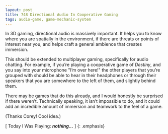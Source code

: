 ```yaml
---
layout: post
title: 748 Directional Audio In Cooperative Gaming
tags: audio-game, game-mechanic-system
---
```

In 3D gaming, directional audio is massively important.  It helps you to know where you are spatially in the environment, if there are threats or points of interest near you, and helps craft a general ambience that creates immersion.

This should be extended to multiplayer gaming, specifically for audio chatting.  For example, if you’re playing a cooperative game of *Destiny*, and you say into your microphone "I’m over here!" the other players that you’re grouped with should be able to hear in their headphones or through their speakers that you are somewhere to the left of them, and slightly behind them.

There may be games that do this already, and I would honestly be surprised if there weren’t.  Technically speaking, it isn’t impossible to do, and it could add an incredible amount of immersion and teamwork to the feel of a game.

(Thanks Corey! Cool idea.)

[ Today I Was Playing: ***nothing...*** ]
{: .emphasis}